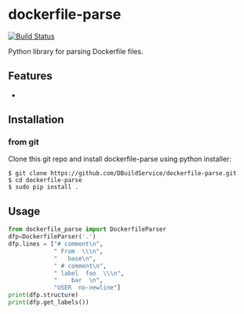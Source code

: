 dockerfile-parse
====

[![Build Status](https://travis-ci.org/DBuildService/dockerfile-parse.svg?branch=master)](https://travis-ci.org/DBuildService/dockerfile-parse)

Python library for parsing Dockerfile files.

## Features

 * 

## Installation

### from git

Clone this git repo and install dockerfile-parse using python installer:

```shell
$ git clone https://github.com/DBuildService/dockerfile-parse.git
$ cd dockerfile-parse
$ sudo pip install .
```

## Usage

```python
from dockerfile_parse import DockerfileParser
dfp=DockerfileParser('.')
dfp.lines = ["# comment\n",
             " From  \\\n",
             "   base\n",
             " # comment\n",
             " label  foo  \\\n",
             "    bar  \n",
             "USER  no-newline"]
print(dfp.structure)
print(dfp.get_labels())
```
